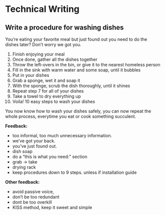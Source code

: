 # Technical Writing

## Write a procedure for washing dishes

You’re eating your favorite meal but just found out you need to do the dishes later? Don’t worry we got you. 

1. Finish enjoying your meal
2. Once done, gather all the dishes together
3. Throw the left-overs in the bin, or give it to the nearest homeless person 
4. Fill in the sink with warm water and some soap, until it bubbles
5. Put in your dishes 
6. Grab a sponge, wet it and soap it
7. With the sponge, scrub the dish thoroughly, until it shines
8. Repeat step 7 for all of your dishes
9. Take a towel to dry everything up
10. Voila! 10 easy steps to wash your dishes

You now know how to wash your dishes safely, you can now repeat the whole process, everytime you eat or cook something succulent.

**Feedback:**

- too informal, too much unnecessary information.
- we’ve got your back.
- you’ve just found out.
- dish soap
- do a “this is what you need:” section
- grab -> take
- drying rack
- keep procedures down to 9 steps. unless if installation guide

**Other feedback:**

- avoid passive voice,
- don’t be too redundant
- dont be too overkill
- KISS method, keep it sweet and simple
